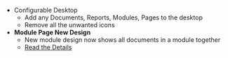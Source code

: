 - Configurable Desktop
	- Add any Documents, Reports, Modules, Pages to the desktop
	- Remove all the unwanted icons
- **Module Page New Design**
	- New module design now shows all documents in a module together
	- [Read the Details](https://mrinimitable.io/blog/okayblue-features/configurable-desktop)